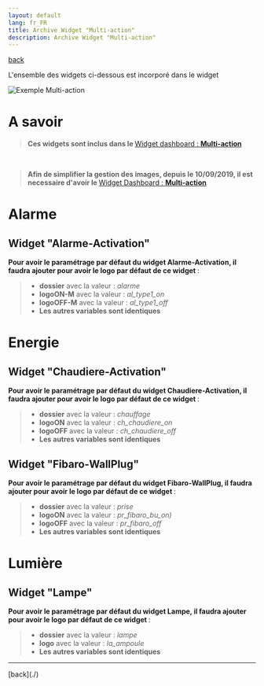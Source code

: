 ```yaml
---
layout: default
lang: fr_FR
title: Archive Widget "Multi-action"
description: Archive Widget "Multi-action"
---
```

[back](./)

L'ensemble des widgets ci-dessous est incorporé dans le widget

<p><img src="{{site.baseurl}}/widget/img/exemple/d/multi_action.png" alt="Exemple Multi-action" /></p>

# A savoir
<blockquote>
    <b>Ces widgets sont inclus dans le </b><a href="{{site.baseurl}}/widget/{{page.lang}}/WIDGET_d_Multi_action_Defaut">Widget dashboard : <b>Multi-action</b></a>
</blockquote>
<br/>

<blockquote>
    <b>Afin de simplifier la gestion des images, depuis le 10/09/2019, il est necessaire d'avoir le </b><a href="{{site.baseurl}}/widget/{{page.lang}}/WIDGET_d_Multi_action_Defaut">Widget Dashboard : <b>Multi-action</b></a>
</blockquote>

# Alarme
## Widget "Alarme-Activation"
<b>Pour avoir le paramétrage par défaut du widget Alarme-Activation, il faudra ajouter pour avoir le logo par défaut de ce widget </b> :

<blockquote>
    <ul>
        <li><b>dossier</b> avec la valeur : <i>alarme</i></li>
        <li><b>logoON-M</b> avec la valeur : <i>al_type1_on</i></li>
        <li><b>logoOFF-M</b> avec la valeur : <i>al_type1_off</i></li>
        <li><b>Les autres variables sont identiques</b></li>
    </ul>
</blockquote>

# Energie
## Widget "Chaudiere-Activation"
<b>Pour avoir le paramétrage par défaut du widget Chaudiere-Activation, il faudra ajouter pour avoir le logo par défaut de ce widget </b> :

<blockquote>
    <ul>
        <li><b>dossier</b> avec la valeur : <i>chauffage</i></li>
        <li><b>logoON</b> avec la valeur : <i>ch_chaudiere_on</i></li>
        <li><b>logoOFF</b> avec la valeur : <i>ch_chaudiere_off</i></li>
        <li><b>Les autres variables sont identiques</b></li>
    </ul>
</blockquote>

## Widget "Fibaro-WallPlug" 
<b>Pour avoir le paramétrage par défaut du widget Fibaro-WallPlug, il faudra ajouter pour avoir le logo par défaut de ce widget </b> :

<blockquote>
    <ul>
        <li><b>dossier</b> avec la valeur : <i>prise</i></li>
        <li><b>logoON</b> avec la valeur : <i>pr_fibaro_bu_on)</i></li>
        <li><b>logoOFF</b> avec la valeur : <i>pr_fibaro_off</i></li>
        <li><b>Les autres variables sont identiques</b></li>
    </ul>
</blockquote>


# Lumière
## Widget "Lampe" 
<b>Pour avoir le paramétrage par défaut du widget Lampe, il faudra ajouter pour avoir le logo par défaut de ce widget </b> :


<blockquote>
    <ul>
        <li><b>dossier</b> avec la valeur : <i>lampe</i></li>
        <li><b>logo</b> avec la valeur : <i>la_ampoule</i></li>
        <li><b>Les autres variables sont identiques</b></li>
    </ul>
</blockquote>

<hr />
[back](./)